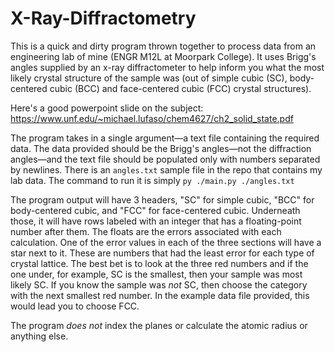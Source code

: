 # X-Ray-Diffractometry
This is a quick and dirty program thrown together to process data from an engineering lab of mine (ENGR M12L at Moorpark College). It uses Brigg's angles supplied by an x-ray diffractometer to help inform you what the most likely crystal structure of the sample was (out of simple cubic (SC), body-centered cubic (BCC) and face-centered cubic (FCC) crystal structures).

Here's a good powerpoint slide on the subject:
https://www.unf.edu/~michael.lufaso/chem4627/ch2_solid_state.pdf

The program takes in a single argument—a text file containing the required data. The data provided should be the Brigg's angles—not the diffraction angles—and the text file should be populated only with numbers separated by newlines. There is an `angles.txt` sample file in the repo that contains my lab data. The command to run it is simply `py ./main.py ./angles.txt`

The program output will have 3 headers, "SC" for simple cubic, "BCC" for body-centered cubic, and "FCC" for face-centered cubic. Underneath those, it will have rows labeled with an integer that has a floating-point number after them. The floats are the errors associated with each calculation. One of the error values in each of the three sections will have a star next to it. These are numbers that had the least error for each type of crystal lattice. The best bet is to look at the three red numbers and if the one under, for example, SC is the smallest, then your sample was most likely SC. If you know the sample was *not* SC, then choose the category with the next smallest red number. In the example data file provided, this would lead you to choose FCC.

The program *does not* index the planes or calculate the atomic radius or anything else.